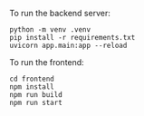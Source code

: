To run the backend server:

```
python -m venv .venv
pip install -r requirements.txt
uvicorn app.main:app --reload
```

To run the frontend:

```
cd frontend
npm install
npm run build
npm run start
```
